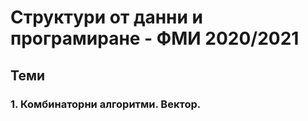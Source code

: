 # Структури от данни и програмиране - ФМИ 2020/2021
## Теми
### 1. Комбинаторни алгоритми. Вектор.
       
       
